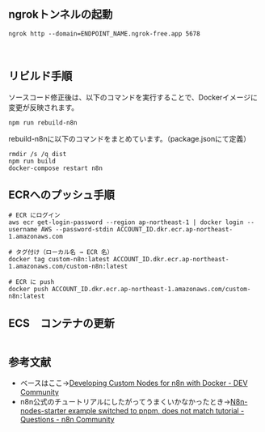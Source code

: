 ## ngrokトンネルの起動
```
ngrok http --domain=ENDPOINT_NAME.ngrok-free.app 5678
```
<br>

## リビルド手順
ソースコード修正後は、以下のコマンドを実行することで、Dockerイメージに変更が反映されます。

```
npm run rebuild-n8n
```
rebuild-n8nに以下のコマンドをまとめています。（package.jsonにて定義）

```
rmdir /s /q dist
npm run build 
docker-compose restart n8n
```

## ECRへのプッシュ手順
```
# ECR にログイン
aws ecr get-login-password --region ap-northeast-1 | docker login --username AWS --password-stdin ACCOUNT_ID.dkr.ecr.ap-northeast-1.amazonaws.com

# タグ付け（ローカル名 → ECR 名）
docker tag custom-n8n:latest ACCOUNT_ID.dkr.ecr.ap-northeast-1.amazonaws.com/custom-n8n:latest

# ECR に push
docker push ACCOUNT_ID.dkr.ecr.ap-northeast-1.amazonaws.com/custom-n8n:latest
```

## ECS　コンテナの更新
```

```

## 参考文献
- ベースはここ→[Developing Custom Nodes for n8n with Docker - DEV Community](https://dev.to/hubschrauber/developing-custom-nodes-for-n8n-with-docker-3poj)
- n8n公式のチュートリアルにしたがってうまくいかなかったとき→[N8n-nodes-starter example switched to pnpm, does not match tutorial - Questions - n8n Community](https://community.n8n.io/t/n8n-nodes-starter-example-switched-to-pnpm-does-not-match-tutorial/59031)
